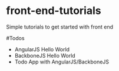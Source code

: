 # front-end-tutorials
Simple tutorials to get started with front end

#Todos
* AngularJS Hello World
* BackboneJS Hello World
* Todo App with AngularJS/BackboneJS
